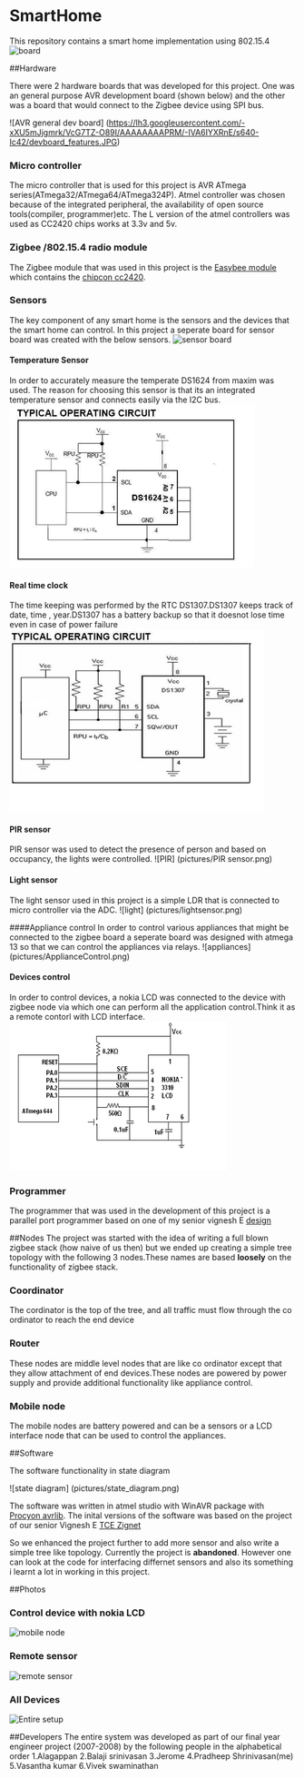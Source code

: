 # SmartHome
This repository contains a smart home implementation using 802.15.4
![board](https://lh3.googleusercontent.com/-WD9xhxDIJRA/VcG7q0gcjiI/AAAAAAAAPXw/Qb3Ayk3SpT4/s800-Ic42/DSC00058.JPG)

##Hardware 

There were 2 hardware boards that was developed for this project. One was an general purpose AVR development board (shown below) and the other was a board that would connect to the Zigbee device using SPI bus.

![AVR general dev board] (https://lh3.googleusercontent.com/-xXU5mJjgmrk/VcG7TZ-O89I/AAAAAAAAPRM/-IVA6IYXRnE/s640-Ic42/devboard_features.JPG)

### Micro controller
The micro controller that is used for this project is AVR ATmega series(ATmega32/ATmega64/ATmega324P). Atmel controller was chosen because of the integrated peripheral, the availability of open source tools(compiler, programmer)etc. The L version of the atmel controllers was used as CC2420 chips works at 3.3v and 5v.

### Zigbee /802.15.4 radio module
The Zigbee module that was used in this project is the [Easybee module](http://www.rfsolutions.co.uk/acatalog/info_EASYBEE.html) which contains the  [chipcon cc2420](http://www.ti.com/product/cc2420).

### Sensors
The key component of any smart home is the sensors and the devices that the smart home can control. In this project a seperate board for sensor board was created with the below sensors.
![sensor board](https://lh3.googleusercontent.com/-jbCEjTFZGEw/VcG7s6y0ddI/AAAAAAAAPYE/NPLIGWmi_Ag/s800-Ic42/DSC00062.JPG)

#### Temperature Sensor
In order to accurately measure the temperate DS1624 from maxim was used. The reason for choosing this sensor is that its an integrated temperature sensor and connects easily via the I2C bus.
![DS1624](pictures/TemperatureSensor.png)

#### Real time clock
The time keeping was performed by the RTC DS1307.DS1307 keeps track of date, time , year.DS1307 has a battery backup so that it doesnot lose time even in case of power failure
![RTC](pictures/rtc.png)

#### PIR sensor
PIR sensor was used to detect the presence of person and based on occupancy, the lights were controlled.
![PIR] (pictures/PIR sensor.png)

#### Light sensor
The light sensor used in this project is a simple LDR that is connected to micro controller via the ADC.
![light] (pictures/lightsensor.png)

####Appliance control 
In order to control various appliances that might be connected to the zigbee board a seperate board was designed with atmega 13 so that we can control the appliances via relays.
![appliances] (pictures/ApplianceControl.png)

#### Devices control
In order to control devices, a nokia LCD was connected to the device with zigbee node via which one can perform all the application control.Think it as a remote contorl with LCD interface.
![nokia node](pictures/nokiaLcdinterface.png)

### Programmer
The programmer that was used in the development of this project is a parallel port programmer based on one of my senior vignesh E [design](http://www.vignesh.byethost4.com/isp.html)

##Nodes
The project was started with the idea of writing a full blown zigbee stack (how naive of us then) but we ended up creating a simple tree topology with the following 3 nodes.These names are based **loosely** on the functionality of zigbee stack.

### Coordinator
The cordinator is the top of the tree, and all traffic must flow through the co ordinator to reach the end device

### Router
These nodes are middle level nodes that are like co ordinator except that they allow attachment of end devices.These nodes are powered by power supply and provide additional functionality like appliance control.

### Mobile node
The mobile nodes are battery powered and can be a sensors or a LCD interface node that can be used to control the appliances.

##Software

The software functionality in state diagram 

![state diagram] (pictures/state_diagram.png)


The software was written in atmel studio with WinAVR package with [Procyon avrlib](http://www.procyonengineering.com/embedded/avr/avrlib/). The inital versions of the software was based on the project of our senior Vignesh E [TCE Zignet](http://www.vignesh.byethost4.com/tce_zignet.html)

So we enhanced the project further to add more sensor and also write a simple tree like topology. Currently the project is **abandoned**. However one can look at the code for interfacing differnet sensors and also its something i learnt a lot in working in this project.

##Photos

### Control device with nokia LCD
![mobile node](https://lh3.googleusercontent.com/-v4hL16M4xnc/VcG7pEJcneI/AAAAAAAAPX4/4kYEznKSgUE/s800-Ic42/DSC00054.JPG)
### Remote sensor
![remote sensor](https://lh3.googleusercontent.com/-RjZoSRabuBg/VcG7sPmayMI/AAAAAAAAPX8/M3ujLDs-7IA/s800-Ic42/DSC00060.JPG)
### All Devices
![Entire setup](https://lh3.googleusercontent.com/-fpbJYS3Bhtw/VcG7nm9fdQI/AAAAAAAAPYA/d4vMsyv_CpQ/s800-Ic42/DSC00053.JPG)


##Developers
The entire system was developed as part of our final year engineer project (2007-2008) by the following people in the alphabetical order
  1.Alagappan 
  2.Balaji srinivasan
  3.Jerome
  4.Pradheep Shrinivasan(me)
  5.Vasantha kumar
  6.Vivek swaminathan
